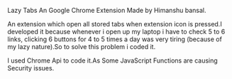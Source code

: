 Lazy Tabs
An Google Chrome Extension Made by Himanshu bansal.

An extension which open all stored tabs when extension icon is pressed.I developed it because whenever i open up my laptop i have to check
5 to 6 links, clicking 6 buttons for 4 to 5 times a day was very tiring (because of my lazy nature).So to solve this problem i coded it.

I used Chrome Api to code it.As Some JavaScript Functions are causing Security issues.
